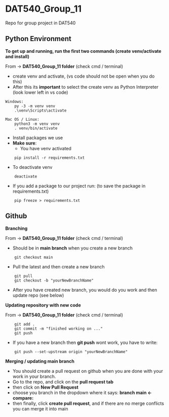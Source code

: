 # DAT540_Group_11
Repo for group project in DAT540


## Python Environment


**To get up and running, run the first two commands (create venv/activate and install)**

From -> **DAT540_Group_11 folder** (check cmd / terminal)
- create venv and activate, (vs code should not be open when you do this)
- After this its **important** to select the create venv as Python Interpreter (look lower left in vs code)
````
Windows:
    py -3 -m venv venv
    .\venv\Scripts\activate

Mac OS / Linux:
    python3 -m venv venv
    . venv/bin/activate
````

- Install packages we use
- **Make sure**:
    - You have venv activated
```
    pip install -r requirements.txt
```
- To deactivate venv
```
    deactivate
```
- If you add a package to our project run: (to save the package in requirements.txt)
```
    pip freeze > requirements.txt
```

## Github

**Branching**

From -> **DAT540_Group_11 folder** (check cmd / terminal)
- Should be in **main branch** when you create a new branch
```
    git checkout main
```
- Pull the latest and then create a new branch
```
    git pull
    git checkout -b "yourNewBranchName"
```
- After you have created new branch, you would do you work and then update repo (see below)

**Updating repository with new code**

From -> **DAT540_Group_11 folder** (check cmd / terminal)
```
    git add .
    git commit -m "finished working on ..."
    git push
```

- If you have a new branch then **git push** wont work, you have to write:
```
    git push --set-upstream origin "yourNewBranchName"
```

**Merging / updating main branch**
- You should create a pull request on github when you are done with your work in your branch.
- Go to the repo, and click on the **pull request tab**
- then click on **New Pull Request**
- choose you branch in the dropdown where it says: **branch main <- compare:<choose your branch>**
- then finally, click **create pull request**, and if there are no merge conflicts you can merge it into main
